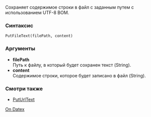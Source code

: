 Сохраняет содержимое строки в файл с заданным путем с использованием UTF-8 BOM.

### Синтаксис
`PutFileText(filePath, content)`

### Аргументы
- **filePath**  
    Путь к файлу, в который будет сохранен текст (String).
- **content**  
    Содержимое строки, которое будет записано в файл (String).

### Смотри также
- [PutUrlText](http://docs.datex.ru/article.htm?id=7172076235998782832)

[On Datex](http://docs.datex.ru/article.htm?id=7172076235998782840)
